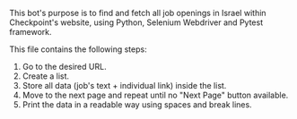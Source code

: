 This bot's purpose is to find and fetch all job openings in Israel within Checkpoint's website, using Python, Selenium Webdriver and Pytest framework.

This file contains the following steps:
1. Go to the desired URL.
2. Create a list.
3. Store all data (job's text + individual link) inside the list.
4. Move to the next page and repeat until no "Next Page" button available.
5. Print the data in a readable way using spaces and break lines.
